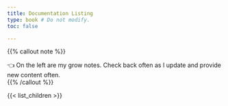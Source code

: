 ```yaml
---
title: Documentation Listing
type: book # Do not modify.
toc: false

---
```

{{% callout note %}}


👈 On the left are my grow notes. Check back often as I update and provide new content often.   
{{% /callout %}}

{{< list_children >}}